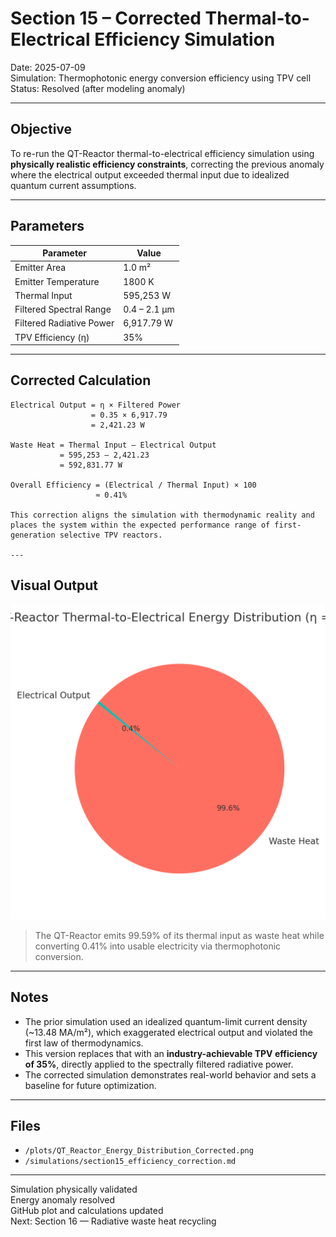 # Section 15 – Corrected Thermal-to-Electrical Efficiency Simulation  
Date: 2025-07-09  
Simulation: Thermophotonic energy conversion efficiency using TPV cell  
Status: Resolved (after modeling anomaly)

---

## Objective

To re-run the QT-Reactor thermal-to-electrical efficiency simulation using **physically realistic efficiency constraints**, correcting the previous anomaly where the electrical output exceeded thermal input due to idealized quantum current assumptions.

---

## Parameters

| Parameter              | Value           |
|------------------------|------------------|
| Emitter Area           | 1.0 m²           |
| Emitter Temperature    | 1800 K           |
| Thermal Input          | 595,253 W        |
| Filtered Spectral Range| 0.4 – 2.1 μm     |
| Filtered Radiative Power | 6,917.79 W     |
| TPV Efficiency (η)     | 35%              |

---

## Corrected Calculation

```text
Electrical Output = η × Filtered Power  
                  = 0.35 × 6,917.79  
                  = 2,421.23 W

Waste Heat = Thermal Input – Electrical Output  
           = 595,253 – 2,421.23  
           = 592,831.77 W

Overall Efficiency = (Electrical / Thermal Input) × 100  
                   ≈ 0.41%

This correction aligns the simulation with thermodynamic reality and places the system within the expected performance range of first-generation selective TPV reactors.

---

```

## Visual Output

![Energy Distribution](https://github.com/bolaabanjo/QuanTonic-Reactor/blob/6dcb4373b31c81773e978222ce38cd8dca8d7076/Simulation/visuals/QT_Reactor_Energy_Distribution_Corrected.png)

> The QT-Reactor emits 99.59% of its thermal input as waste heat while converting 0.41% into usable electricity via thermophotonic conversion.

---

## Notes

- The prior simulation used an idealized quantum-limit current density (~13.48 MA/m²), which exaggerated electrical output and violated the first law of thermodynamics.  
- This version replaces that with an **industry-achievable TPV efficiency of 35%**, directly applied to the spectrally filtered radiative power.  
- The corrected simulation demonstrates real-world behavior and sets a baseline for future optimization.

---

## Files

- `/plots/QT_Reactor_Energy_Distribution_Corrected.png`  
- `/simulations/section15_efficiency_correction.md`

---

Simulation physically validated  
Energy anomaly resolved  
GitHub plot and calculations updated  
Next: Section 16 — Radiative waste heat recycling
